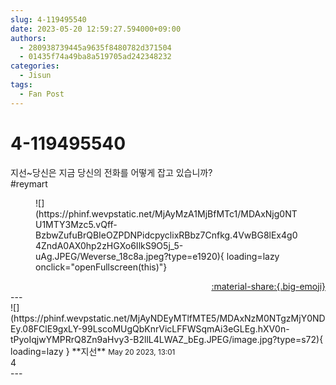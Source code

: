 ```yaml
---
slug: 4-119495540
date: 2023-05-20 12:59:27.594000+09:00
authors:
  - 280938739445a9635f8480782d371504
  - 01435f74a49ba8a519705ad242348232
categories:
  - Jisun
tags:
  - Fan Post
---
```


# 4-119495540

<div class="post-container" markdown="1">
<div class="content-container md-sidebar__scrollwrap" markdown="1">

지선~당신은 지금 당신의 전화를 어떻게 잡고 있습니까?<br>\#reymart
<figure markdown="1">
![](https://phinf.wevpstatic.net/MjAyMzA1MjBfMTc1/MDAxNjg0NTU1MTY3Mzc5.vQff-BzbwZufuBrQBIeOZPDNPidcpyclixRBbz7Cnfkg.4VwBG8lEx4g04ZndA0AX0hp2zHGXo6IlkS9O5j_5-uAg.JPEG/Weverse_18c8a.jpeg?type=e1920){ loading=lazy onclick="openFullscreen(this)"}
</figure>


</div>
</div>

<div style="text-align: right;" markdown="1">
<a href="https://weverse.io/fromis9/fanpost/4-119495540" style="text-align: right;">:material-share:{.big-emoji}</a>
</div>
---

<div class="comments-container md-sidebar__scrollwrap" markdown="1">
<div class="comment" markdown="1">
<div class='id-container' markdown="1">
![](https://phinf.wevpstatic.net/MjAyNDEyMTlfMTE5/MDAxNzM0NTgzMjY0NDEy.08FClE9gxLY-99LscoMUgQbKnrVicLFFWSqmAi3eGLEg.hXV0n-tPyoIqjwYMPRrQ8Zn9aHvy3-B2llL4LWAZ_bEg.JPEG/image.jpg?type=s72){ loading=lazy }
**<span class="artist">지선</span>** <small>May 20 2023, 13:01</small><br>
</div>
<div class='comment-body' markdown="1">
4
</div>
</div>
</div>
---

